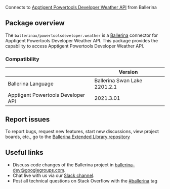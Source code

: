 Connects to [Apptigent Powertools Developer Weather API](https://portal.apptigent.com/node/904) from Ballerina

## Package overview
The `ballerinax/powertoolsdeveloper.weather` is a [Ballerina](https://ballerina.io/) connector for Apptigent Powertools Developer Weather API.
This package provides the capability to access Apptigent Powertools Developer Weather API.

### Compatibility
|                                     | Version                         |
|-------------------------------------|---------------------------------|
| Ballerina Language                  | Ballerina Swan Lake 2201.2.1      | 
| Apptigent Powertools Developer API  | 2021.3.01                       |

## Report issues
To report bugs, request new features, start new discussions, view project boards, etc., go to the [Ballerina Extended Library repository](https://github.com/ballerina-platform/ballerina-extended-library)

## Useful links
- Discuss code changes of the Ballerina project in [ballerina-dev@googlegroups.com](mailto:ballerina-dev@googlegroups.com).
- Chat live with us via our [Slack channel](https://ballerina.io/community/slack/).
- Post all technical questions on Stack Overflow with the [#ballerina](https://stackoverflow.com/questions/tagged/ballerina) tag
